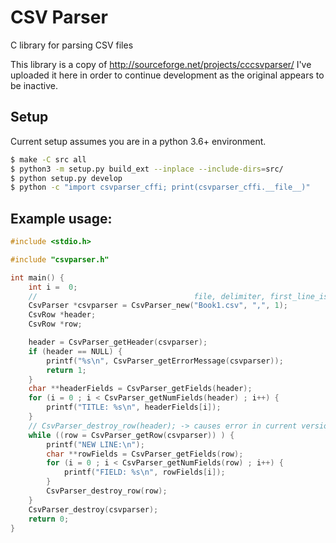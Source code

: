 # CSV Parser
C library for parsing CSV files

This library is a copy of http://sourceforge.net/projects/cccsvparser/
I've uploaded it here in order to continue development as the original appears to be inactive.

## Setup

Current setup assumes you are in a python 3.6+ environment.

```bash
$ make -C src all
$ python3 -m setup.py build_ext --inplace --include-dirs=src/
$ python setup.py develop
$ python -c "import csvparser_cffi; print(csvparser_cffi.__file__)"
```

## Example usage:

```C
#include <stdio.h>

#include "csvparser.h"

int main() {
    int i =  0;
    //                                   file, delimiter, first_line_is_header?
    CsvParser *csvparser = CsvParser_new("Book1.csv", ",", 1);
    CsvRow *header;
    CsvRow *row;

    header = CsvParser_getHeader(csvparser);
    if (header == NULL) {
        printf("%s\n", CsvParser_getErrorMessage(csvparser));
        return 1;
    }
    char **headerFields = CsvParser_getFields(header);
    for (i = 0 ; i < CsvParser_getNumFields(header) ; i++) {
        printf("TITLE: %s\n", headerFields[i]);
    }
    // CsvParser_destroy_row(header); -> causes error in current version
    while ((row = CsvParser_getRow(csvparser)) ) {
        printf("NEW LINE:\n");
        char **rowFields = CsvParser_getFields(row);
        for (i = 0 ; i < CsvParser_getNumFields(row) ; i++) {
            printf("FIELD: %s\n", rowFields[i]);
        }
        CsvParser_destroy_row(row);
    }
    CsvParser_destroy(csvparser);
    return 0;
}
```

